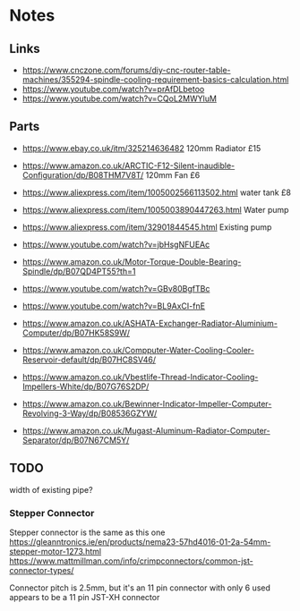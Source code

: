 # Notes

## Links

  * https://www.cnczone.com/forums/diy-cnc-router-table-machines/355294-spindle-cooling-requirement-basics-calculation.html
  * https://www.youtube.com/watch?v=prAfDLbetoo
  * https://www.youtube.com/watch?v=CQoL2MWYluM

## Parts


  * https://www.ebay.co.uk/itm/325214636482
    120mm Radiator £15
  * https://www.amazon.co.uk/ARCTIC-F12-Silent-inaudible-Configuration/dp/B08THM7V8T/
    120mm Fan £6
  * https://www.aliexpress.com/item/1005002566113502.html
    water tank £8
  * https://www.aliexpress.com/item/1005003890447263.html
    Water pump

  * https://www.aliexpress.com/item/32901844545.html
    Existing pump


  * https://www.youtube.com/watch?v=jbHsgNFUEAc
  * https://www.amazon.co.uk/Motor-Torque-Double-Bearing-Spindle/dp/B07QD4PT55?th=1


  * https://www.youtube.com/watch?v=GBv80BgfTBc
  * https://www.youtube.com/watch?v=BL9AxCI-fnE

  * https://www.amazon.co.uk/ASHATA-Exchanger-Radiator-Aluminium-Computer/dp/B07HK58S9W/

  * https://www.amazon.co.uk/Compputer-Water-Cooling-Cooler-Reservoir-default/dp/B07HC8SV46/

  * https://www.amazon.co.uk/Vbestlife-Thread-Indicator-Cooling-Impellers-White/dp/B07G76S2DP/
  * https://www.amazon.co.uk/Bewinner-Indicator-Impeller-Computer-Revolving-3-Way/dp/B08536GZYW/
  * https://www.amazon.co.uk/Mugast-Aluminum-Radiator-Computer-Separator/dp/B07N67CM5Y/


## TODO

width of existing pipe?


### Stepper Connector

Stepper connector is the same as this one
https://gleanntronics.ie/en/products/nema23-57hd4016-01-2a-54mm-stepper-motor-1273.html
https://www.mattmillman.com/info/crimpconnectors/common-jst-connector-types/

Connector pitch is 2.5mm, but it's an 11 pin connector with only 6 used
appears to be a 11 pin JST-XH connector
